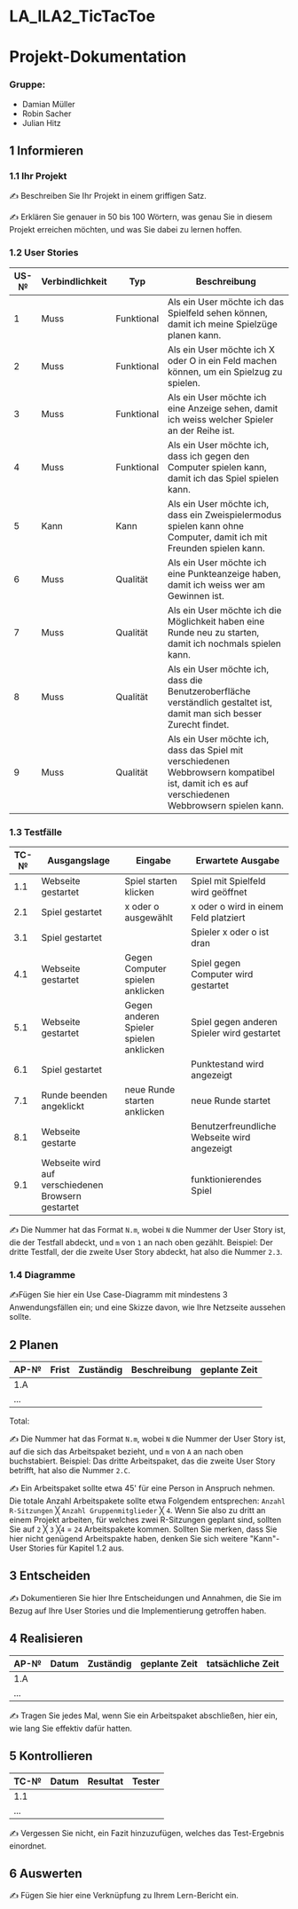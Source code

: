 # LA_ILA2_TicTacToe
# Projekt-Dokumentation

### Gruppe:
-  Damian Müller
-  Robin Sacher
-  Julian Hitz
                                                         
## 1 Informieren

### 1.1 Ihr Projekt

✍️ Beschreiben Sie Ihr Projekt in einem griffigen Satz.

✍️ Erklären Sie genauer in 50 bis 100 Wörtern, was genau Sie in diesem Projekt erreichen möchten, und was Sie dabei zu lernen hoffen.

### 1.2 User Stories

| US-№ | Verbindlichkeit | Typ  | Beschreibung                       |
| ---- | --------------- | ---- | ---------------------------------- |
| 1    | Muss            |Funktional | Als ein User möchte ich das Spielfeld sehen können, damit ich meine Spielzüge planen kann. |
| 2    | Muss            |Funktional      | Als ein User möchte ich X oder O in ein Feld machen können, um ein Spielzug zu spielen. |
| 3  | Muss           |Funktional      | Als ein User möchte ich eine Anzeige sehen, damit ich weiss welcher Spieler an der Reihe ist. |
| 4  | Muss            |Funktional      | Als ein User möchte ich, dass ich gegen den Computer spielen kann, damit ich das Spiel spielen kann. |
| 5  | Kann            |Kann      | Als ein User möchte ich, dass ein Zweispielermodus spielen kann ohne Computer, damit ich mit Freunden spielen kann. |
| 6  | Muss           |Qualität      | Als ein User möchte ich eine Punkteanzeige haben, damit ich weiss wer am Gewinnen ist. |
| 7  |  Muss      |Qualität      | Als ein User möchte ich die Möglichkeit haben eine Runde neu zu starten, damit ich nochmals spielen kann.      |
| 8  | Muss  |Qualität    | Als ein User möchte ich, dass die Benutzeroberfläche verständlich gestaltet ist, damit man sich besser Zurecht findet.   |
| 9  | Muss   | Qualität  | Als ein User möchte ich, dass das Spiel mit verschiedenen Webbrowsern kompatibel ist, damit ich es auf verschiedenen Webbrowsern spielen kann.|

### 1.3 Testfälle

| TC-№ | Ausgangslage | Eingabe | Erwartete Ausgabe |
| ---- | ------------ | ------- | ----------------- |
| 1.1  | Webseite gestartet    | Spiel starten klicken    |  Spiel mit Spielfeld wird geöffnet    |
| 2.1  |  Spiel gestartet  | x oder o ausgewählt | x oder o wird in einem Feld platziert   |
| 3.1  | Spiel gestartet |    |   Spieler x oder o ist dran |
| 4.1  | Webseite gestartet | Gegen Computer spielen anklicken | Spiel gegen Computer wird gestartet |
| 5.1  | Webseite gestartet | Gegen anderen Spieler spielen anklicken | Spiel gegen anderen Spieler wird gestartet |
| 6.1  | Spiel gestartet |           | Punktestand wird angezeigt |
| 7.1  | Runde beenden angeklickt | neue Runde starten anklicken | neue Runde startet |
| 8.1  | Webseite gestarte |            | Benutzerfreundliche Webseite wird angezeigt |
| 9.1  | Webseite wird auf verschiedenen Browsern gestartet |        |funktionierendes Spiel  |


✍️ Die Nummer hat das Format `N.m`, wobei `N` die Nummer der User Story ist, die der Testfall abdeckt, und `m` von `1` an nach oben gezählt. Beispiel: Der dritte Testfall, der die zweite User Story abdeckt, hat also die Nummer `2.3`.

### 1.4 Diagramme

✍️Fügen Sie hier ein Use Case-Diagramm mit mindestens 3 Anwendungsfällen ein; und eine Skizze davon, wie Ihre Netzseite aussehen sollte.

## 2 Planen

| AP-№ | Frist | Zuständig | Beschreibung | geplante Zeit |
| ---- | ----- | --------- | ------------ | ------------- |
| 1.A  |       |           |              |               |
| ...  |       |           |              |               |

Total: 

✍️ Die Nummer hat das Format `N.m`, wobei `N` die Nummer der User Story ist, auf die sich das Arbeitspaket bezieht, und `m` von `A` an nach oben buchstabiert. Beispiel: Das dritte Arbeitspaket, das die zweite User Story betrifft, hat also die Nummer `2.C`.

✍️ Ein Arbeitspaket sollte etwa 45' für eine Person in Anspruch nehmen. Die totale Anzahl Arbeitspakete sollte etwa Folgendem entsprechen: `Anzahl R-Sitzungen` ╳ `Anzahl Gruppenmitglieder` ╳ `4`. Wenn Sie also zu dritt an einem Projekt arbeiten, für welches zwei R-Sitzungen geplant sind, sollten Sie auf `2` ╳ `3` ╳`4` = `24` Arbeitspakete kommen. Sollten Sie merken, dass Sie hier nicht genügend Arbeitspakte haben, denken Sie sich weitere "Kann"-User Stories für Kapitel 1.2 aus.

## 3 Entscheiden

✍️ Dokumentieren Sie hier Ihre Entscheidungen und Annahmen, die Sie im Bezug auf Ihre User Stories und die Implementierung getroffen haben.

## 4 Realisieren

| AP-№ | Datum | Zuständig | geplante Zeit | tatsächliche Zeit |
| ---- | ----- | --------- | ------------- | ----------------- |
| 1.A  |       |           |               |                   |
| ...  |       |           |               |                   |

✍️ Tragen Sie jedes Mal, wenn Sie ein Arbeitspaket abschließen, hier ein, wie lang Sie effektiv dafür hatten.

## 5 Kontrollieren

| TC-№ | Datum | Resultat | Tester |
| ---- | ----- | -------- | ------ |
| 1.1  |       |          |        |
| ...  |       |          |        |

✍️ Vergessen Sie nicht, ein Fazit hinzuzufügen, welches das Test-Ergebnis einordnet.

## 6 Auswerten

✍️ Fügen Sie hier eine Verknüpfung zu Ihrem Lern-Bericht ein.

